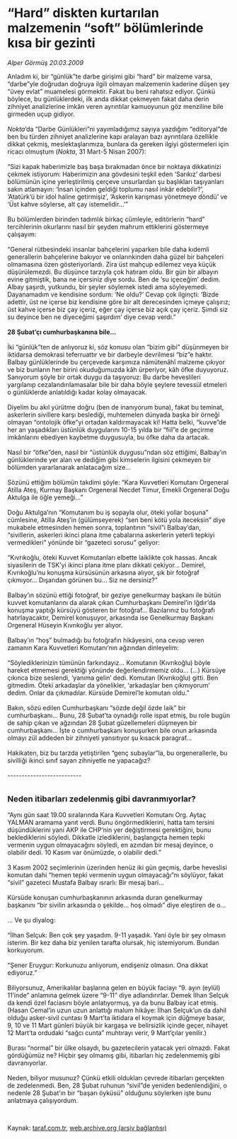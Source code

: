 # “Hard” diskten kurtarılan malzemenin “soft” bölümlerinde kısa bir gezinti

*Alper Görmüş 20.03.2009*

<div class="taraf_structure_2col_1zq">
<div class="margen_n">



 <p>Anladım ki, bir “günlük”te darbe girişimi gibi “hard” bir malzeme varsa, “darbe”yle doğrudan doğruya ilgili olmayan malzemenin kaderine düşen şey “üvey evlat” muamelesi görmektir. Fakat bu beni rahatsız ediyor. Çünkü böylece, bu günlüklerdeki, ilk anda dikkat çekmeyen fakat daha derin zihniyet analizlerine imkân veren ayrıntılar kamuoyunun göz menziline bile girmeden uçup gidiyor.<i> <br/><br/>Nokta</i>’da “Darbe Günlükleri”ni yayımladığımız sayıya yazdığım “editoryal”de ben bu türden zihniyet analizlerine kapı aralayan bazı ayrıntılara özellikle dikkat çekmiş, meslektaşlarımıza, bunlara da gereken ilgiyi göstermeleri için ricacı olmuştum (<i>Nokta</i>, 31 Mart-5 Nisan 2007): <br/><br/>“Sizi kapak haberimizle baş başa bırakmadan önce bir noktaya dikkatinizi çekmek istiyorum: Haberimizin ana gövdesini teşkil eden ‘Sarıkız’ darbesi bölümünün içine yerleştirilmiş çerçeve unsurlardan şu başlıkları taşıyanları sakın atlamayın: ‘İnsan içinden geldiği toplumu nasıl inkâr edebilir?’, ‘Atatürk’ü bir idol haline getirmişiz’, ‘Askerin karışması yönetmeye döndü’ ve ‘Üst kahve söylerse, alt çay istemelidir...’” <br/><br/>Bu bölümlerden birinden tadımlık birkaç cümleyle, editörlerin “hard” tercihlerinin okurlarını nasıl bir şeyden mahrum ettiklerini göstermeye çalışayım: <br/><br/>“General rütbesindeki insanlar bahçelerini yaparken bile daha kıdemli generallerin bahçelerine bakıyor ve onlarınkinden daha güzel bir bahçeleri olmamasına özen gösteriyorlardı. Zira üst mahçup edilemez veya küçük düşürülemezdi. Bu düşünce tarzıyla çok hatıram oldu. Bir gün bir albayın evine gitmiştik, bana ne içersiniz diye sordu. Ben de ‘su içeceğim’ dedim. Albay şaşırdı, yutkundu, bir şeyler söylemek istedi ama söyleyemedi. Dayanamadım ve kendisine sordum: ‘Ne oldu?’ Cevap çok ilginçti: ‘Bizde adettir, üst ne içerse biz kendisine göre bir alt derecesinden içmeye çalışırız; üst kahve içerse biz çay içeriz, eğer çay içerse biz açık çay içeriz. Şimdi siz su deyince ben ne diyeceğimi şaşırdım’ diye cevap verdi.”<b> <br/><br/>28 Şubat’çı cumhurbaşkanına bile...</b> <br/><br/>İki “günlük”ten de anlıyoruz ki, söz konusu olan “bizim gibi” düşünmeyen bir iktidarsa demokrasi teferruattır ve bir darbeyle devrilmesi “biz”e haktır. Balbay günlüklerinde bu çerçevede karşımıza nâmütenâhî malzeme çıkıyor ve biz bunların her birini okuduğumuzda kâh ürperiyor, kâh öfke duyuyoruz. Sanıyorum şöyle bir ortak duygu da taşıyoruz: Bu darbe heveslileri yargılanıp cezalandırılamasalar bile bir daha böyle şeylere tevessül etmeleri o günlüklerde anlatıldığı kadar kolay olmayacak. <br/><br/>Diyelim bu akıl yürütme doğru (ben de inanıyorum buna), fakat bu teminat, askerlerin sivillere karşı beslediği, muhtemelen dünyada başka bir örneği olmayan “ontolojik öfke”yi ortadan kaldırmayacak ki! Hatta belki, “kuvve”de her an yaşadıkları üstünlük duygularını 10-15 yılda bir “fiil”e de geçirme imkânlarını ebediyen kaybetme duygusuyla, bu öfke daha da artacak. <br/><br/>Nasıl bir “öfke”den, nasıl bir “üstünlük duygusu”ndan söz ettiğimi, Balbay’ın günlüklerinde yer alan ve dediğim gibi kimselerin ilgisini çekmeyen bir bölümden yararlanarak anlatacağım size... <br/><br/>Sözünü ettiğim bölümün takdimi şöyle: “Kara Kuvvetleri Komutanı Orgeneral Atilla Ateş, Kurmay Başkanı Orgeneral Necdet Timur, Emekli Orgeneral Doğu Aktulga ile öğle yemeği...” <br/><br/>Doğu Aktulga’nın “Komutanım bu iş sopayla olur, öteki yollar boşuna” cümlesine, Atilla Ateş’in (gülümseyerek) “sen beni kötü yola iteceksin” diye mukabele etmesinden hemen sonra, toplantının “sivil”i Balbay’dan, “sivillerin, askerleri ikinci plana itme çabalarına askerlerin yeterli tepkiyi vermedikleri” yönünde bir “gazeteci sorusu” geliyor: <br/><br/>“Kıvrıkoğlu, öteki Kuvvet Komutanları elbette laiklikte çok hassas. Ancak siyasilerin de TSK’yi ikinci plana itme planı dikkati çekiyor... Demirel, Kıvrıkoğlu’nu konuşma kürsüsünün arkasına alıyor, şık bir fotoğraf çıkmıyor... Dışarıdan görünen bu... Siz ne dersiniz?” <br/><br/>Balbay’ın sözünü ettiği fotoğraf, bir geziye genelkurmay başkanı ile bütün kuvvet komutanlarını da alarak çıkan Cumhurbaşkanı Demirel’in Iğdır’da konuşma yaptığı kürsüyü gösteren bir fotoğraf... Bazılarınız bu fotoğrafı hatırlayacaktır, Demirel konuşuyor, arkasında ise Genelkurmay Başkanı Orgeneral Hüseyin Kıvrıkoğlu yer alıyor. <br/><br/>Balbay’ın “hoş” bulmadığı bu fotoğrafın hikâyesini, ona cevap veren zamanın Kara Kuvvetleri Komutanı’nın ağzından dinleyelim: <br/><br/>“Söylediklerinizin tümünün farkındayız... Komutanın (Kıvrıkoğlu) böyle hareket etmemesi gerektiği yönünde değerlendirmemiz oldu... (...) Kürsüye çıkınca bize seslendi, ‘yanıma gelin’ dedi. Komutan (Kıvrıkoğlu) gitti. Ben gitmedim. Öteki arkadaşlar da yönelikler, ‘arkadaşlar ben çıkmıyorum’ dedim. Onlar da çıkmadılar. Kürsüde Demirel’le komutan oldu.” <br/><br/>Bakın, sözü edilen Cumhurbaşkanı “sözde değil özde laik” bir cumhurbaşkanı... Bunu, 28 Şubat’ta oynadığı rolle ispat etmiş, bu role bugün de sahip çıkan ve ağzından 28 Şubat güzellemeleri düşmeyen bir cumhurbaşkanı... İşte o cumhurbaşkanı konuşurken bile onun arkasında olmayı zül addeden bir zihniyeti yansıtıyor şu kısacık paragraf... <br/><br/>Hakikaten, biz bu tarzda yetiştirilen “genç subaylar”la, bu orgenerallerle, bu sivilliği ikinci sınıf sayan zihniyetle ne yapacağız? <br/><br/>-------------------------- <br/><br/><br/><font size="4"><strong>Neden itibarları zedelenmiş gibi davranmıyorlar?</strong></font> <br/><br/>“Aynı gün saat 19.00 sıralarında Kara Kuvvetleri Komutanı Org. Aytaç YALMAN aramama yanıt verdi. Bunu öngörmediklerini, hatta tam tersini düşündüklerini yani AKP ile CHP’nin yer değiştirmesi gerektiğini, bunu beklediklerini söyledi. Dikkatle izlediklerini, başlangıçta hemen tepki vermenin uygun olmayacağını söyledi, en azından bir mesaj deyince, o olabilir dedi. 10 Kasım var önümüzde, o olabilir dedi.” <br/><br/>3 Kasım 2002 seçimlerinin üzerinden henüz iki gün geçmiş, darbe heveslisi komutan dahi “hemen tepki vermenin uygun olmayacağı”nı söylüyor, fakat “sivil” gazeteci Mustafa Balbay ısrarlı: Bir mesaj bari... <br/><br/>Kürsüde konuşan cumhurbaşkanının arkasında duran genelkurmay başkanını “bir sivilin arkasında o şekilde... hoş olmadı” diye eleştiren de o... <br/><br/>... Ve şu diyalog: <br/><br/>“İlhan Selçuk: Ben çok şey yaşadım. 9-11 yaşadık. Yani öyle bir şey olmasın isterim. Bir kez daha biz yenilen tarafta olursak, hiç istemiyorum. Bundan korkuyorum. <br/><br/>“Şener Eruygur: Korkunuzu anlıyorum, endişeniz olmasın. Ona dikkat ediyoruz.” <br/><br/>Biliyorsunuz, Amerikalılar başlarına gelen en büyük faciayı “9. ayın (eylül) 11’inde” anlamına gelmek üzere “9-11” diye adlandırırlar. Demek İlhan Selçuk da kendi özel faciasını böyle anlatıyormuş, ya da bunu Balbay icat etmiş. (Hasan Cemal’in uzun uzun anlattığı malum hikâye: İlhan Selçuk’un da dahil olduğu asker-sivil cuntası 9 Mart’ta iktidara el koymak için düğmeye basar, 9, 10 ve 11 Mart günleri büyük bir kargaşa ve belirsizlik içinde geçer, nihayet 12 Mart’ta ordudaki “sağcı cunta” muhtırayı verir, 9 Mart’çılar yenilir.) <br/><br/>Burası “normal” bir ülke olsaydı, bu gazetecilerin yatacak yeri olmazdı. Fakat gördüğümüz ne? Hiçbir şey olmamış gibi, itibarları hiç zedelenmemiş gibi davranıyorlar.<br/><br/>Neden, biliyor musunuz? Çünkü etkili oldukları çevrede itibarları gerçekten de zedelenmedi. Ben, 28 Şubat ruhunun “sivil”de yeniden bedenlendiğini, o nedenle 28 Şubat’ın bir “başarı öyküsü” olduğunu söylerken işte bunu anlatmaya çalışıyordum.</p>

<br/>


<div id="taraf_not">
</div>

</div>


</div>

Kaynak: [taraf.com.tr](http://www.taraf.com.tr:80/makale/4593.htm), [web.archive.org (arşiv bağlantısı)](http://web.archive.org/web/20090523175710/http://www.taraf.com.tr:80/makale/4593.htm)
